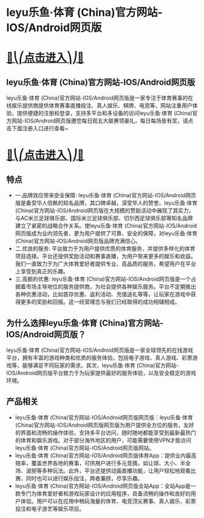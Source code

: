 # leyu乐鱼·体育 (China)官方网站-IOS/Android网页版

# [🍉⎝⎛点击进入⎞⎠🍉](https://kkdd668.cn)
## leyu乐鱼·体育 (China)官方网站-IOS/Android网页版
leyu乐鱼·体育 (China)官方网站-IOS/Android网页版是一家专注于体育赛事的在线娱乐提供商提供体育赛事直播投注、真人娱乐、棋牌、电竞等，网站注重用户体验，提供便捷的注册和登录，支持多平台和多设备的访问leyu乐鱼·体育 (China)官方网站-IOS/Android网页版邀您每日观五大联赛领豪礼，每日每场皆有奖，请点击下面注册入口进行查看~
# [🍉⎝⎛点击进入⎞⎠🍉](https://kkdd668.cn)

## 特点
- 一.品牌效应带来安全保障: leyu乐鱼·体育 (China)官方网站-IOS/Android网页版是备受华人信赖的知名品牌，其口碑卓越，深受华人的赞誉。leyu乐鱼·体育 (China)官方网站-IOS/Android网页版在大规模的赞助活动中展现了其实力，与AC米兰足球俱乐部、国际米兰足球俱乐部、切尔西足球俱乐部等知名品牌建立了紧密的战略合作关系。使leyu乐鱼·体育 (China)官方网站-IOS/Android网页版成为业内领先者，更为用户提供了可靠、安全的保障，对leyu乐鱼·体育 (China)官方网站-IOS/Android网页版品牌充满信心。
- 二.优良的服务: 平台致力于为用户提供优质的体育服务，并提供多样化的体育项目选择。平台还提供奖励活动和赛事直播，为用户带来更多的娱乐和收益。我们一直致力于为广大体育爱好者提供专业、高品质的服务，希望用户在平台上享受到真正的乐趣。
- 三.高额的优惠: leyu乐鱼·体育 (China)官方网站-IOS/Android网页版是一个占据着市场主导地位的服务提供商，为社会提供各种娱乐服务。平台不定期推出各种优惠活动，比如首存优惠、返利活动、充值送礼等等，让玩家在游戏中获得更多的奖励和回报。这一经营理念与我们已经取得的成功相辅相成。

## 为什么选择leyu乐鱼·体育 (China)官方网站-IOS/Android网页版？
leyu乐鱼·体育 (China)官方网站-IOS/Android网页版是一家全球领先的在线游戏平台，拥有丰富的游戏种类和优质的服务体验。包括电子游戏、真人游戏、彩票游戏等，能够满足不同玩家的需求。其次，leyu乐鱼·体育 (China)官方网站-IOS/Android网页版平台致力于为玩家提供最好的服务体验，以及安全稳定的游戏环境。
## 产品相关
- leyu乐鱼·体育 (China)官方网站-IOS/Android网页版网页版：leyu乐鱼·体育 (China)官方网站-IOS/Android网页版网页版为用户提供全方位的服务，友好的界面和流畅的操作体验，支持多平台访问，随时随地都能享受到最新最热门的体育和娱乐游戏。对于部分海外地区的用户，可能需要使用VPN才能访问leyu乐鱼·体育 (China)官方网站-IOS/Android网页版网站。
- leyu乐鱼·体育 (China)官方网站-IOS/Android网页版体育App：提供业内最高赔率，覆盖世界各地的赛事，可供用户进行多元竞猜，如让球、大小、半全场、波胆等多种玩法。此外，平台还提供动画直播功能，让用户轻松地观看比赛，同时也可以进行娱乐投注，两者兼顾，尽享乐趣。
- leyu乐鱼·体育 (China)官方网站-IOS/Android网页版全站App：全站App是一款专门为体育爱好者和游戏玩家设计的应用程序，具备流畅的操作和良好的用户体验。用户可以在应用中畅玩海量的体育、电竞顶尖赛事、真人娱乐、彩票投注和电子游艺等娱乐项目。
